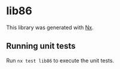 # lib86

This library was generated with [Nx](https://nx.dev).

## Running unit tests

Run `nx test lib86` to execute the unit tests.
